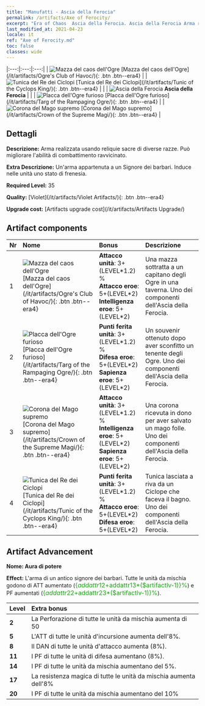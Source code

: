 ```yaml
---
title: "Manufatti - Ascia della Ferocia"
permalink: /artifacts/Axe of Ferocity/
excerpt: "Era of Chaos  Ascia della Ferocia. Ascia della Ferocia Arma realizzata usando reliquie sacre di diverse razze. Può migliorare l'abilità di combattimento ravvicinato."
last_modified_at: 2021-04-23
locale: it
ref: "Axe of Ferocity.md"
toc: false
classes: wide
---
```


  |:---:|:---:|:---:| 
  | ![Mazza del caos dell'Ogre](/images/t/artifact_40311.png) [Mazza del caos dell'Ogre](/it/artifacts/Ogre's Club of Havoc/){: .btn .btn--era4} |   | ![Tunica del Re dei Ciclopi](/images/t/artifact_40314.png) [Tunica del Re dei Ciclopi](/it/artifacts/Tunic of the Cyclops King/){: .btn .btn--era4} | 
  |   | ![Ascia della Ferocia](/images/t/icon_artifact_31.png) **Ascia della Ferocia** |  | 
  | ![Placca dell'Ogre furioso](/images/t/artifact_40312.png) [Placca dell'Ogre furioso](/it/artifacts/Targ of the Rampaging Ogre/){: .btn .btn--era4} |   | ![Corona del Mago supremo](/images/t/artifact_40313.png) [Corona del Mago supremo](/it/artifacts/Crown of the Supreme Magi/){: .btn .btn--era4} | 


## Dettagli

 **Descrizione:** Arma realizzata usando reliquie sacre di diverse razze. Può migliorare l'abilità di combattimento ravvicinato.

 **Extra Descrizione:** Un'arma appartenuta a un Signore dei barbari. Induce nelle unità uno stato di frenesia.

 **Required Level:** 35

 **Quality:** [Violet](/it/artifacts/Violet Artifacts/){: .btn .btn--era4}

 **Upgrade cost:** [Artifacts upgrade cost](/it/artifacts/Artifacts Upgrade/)



## Artifact components

  | Nr |    Nome    |   Bonus | Descrizione | 
  |:---|:-----------|:--------|:------------| 
  | 1 | ![Mazza del caos dell'Ogre](/images/t/artifact_40311.png) [Mazza del caos dell'Ogre](/it/artifacts/Ogre's Club of Havoc/){: .btn .btn--era4} | **Attacco unità**: 3+(LEVEL\*1.2) %<br/>**Attacco eroe**: 5+(LEVEL\*2)<br/>**Intelligenza eroe**: 5+(LEVEL\*2) | Una mazza sottratta a un capitano degli Ogre in una taverna. Uno dei componenti dell'Ascia della Ferocia. | 
  | 2 | ![Placca dell'Ogre furioso](/images/t/artifact_40312.png) [Placca dell'Ogre furioso](/it/artifacts/Targ of the Rampaging Ogre/){: .btn .btn--era4} | **Punti ferita unità**: 3+(LEVEL\*1.2) %<br/>**Difesa eroe**: 5+(LEVEL\*2)<br/>**Sapienza eroe**: 5+(LEVEL\*2) | Un souvenir ottenuto dopo aver sconfitto un tenente degli Ogre. Uno dei componenti dell'Ascia della Ferocia. | 
  | 3 | ![Corona del Mago supremo](/images/t/artifact_40313.png) [Corona del Mago supremo](/it/artifacts/Crown of the Supreme Magi/){: .btn .btn--era4} | **Attacco unità**: 3+(LEVEL\*1.2) %<br/>**Intelligenza eroe**: 5+(LEVEL\*2)<br/>**Sapienza eroe**: 5+(LEVEL\*2) | Una corona ricevuta in dono per aver salvato un mago folle. Uno dei componenti dell'Ascia della Ferocia. | 
  | 4 | ![Tunica del Re dei Ciclopi](/images/t/artifact_40314.png) [Tunica del Re dei Ciclopi](/it/artifacts/Tunic of the Cyclops King/){: .btn .btn--era4} | **Punti ferita unità**: 3+(LEVEL\*1.2) %<br/>**Attacco eroe**: 5+(LEVEL\*2)<br/>**Difesa eroe**: 5+(LEVEL\*2) | Tunica lasciata a riva da un Ciclope che faceva il bagno. Uno dei componenti dell'Ascia della Ferocia. | 


## Artifact Advancement

 **Nome: Aura di potere**

 **Effect:** L'arma di un antico signore dei barbari. Tutte le unità da mischia godono di ATT aumentato (<span style="color: #1ca216;font-size:16px">{$addattr12+$addattr13*($artifactlv-1)}%</span>) e PF aumentati (<span style="color: #1ca216;font-size:16px">{$addattr22+$addattr23*($artifactlv-1)}%</span>).

  |  Level  |    Extra bonus  | 
  |:--------|:----------------| 
  | **2** | La Perforazione di tutte le unità da mischia aumenta di 50 | 
  | **5** | L'ATT di tutte le unità d'incursione aumenta dell'8%. | 
  | **8** | Il DAN di tutte le unità d'attacco aumenta (8%). | 
  | **11** | I PF di tutte le unità di difesa aumentano (8%). | 
  | **14** | I PF di tutte le unità da mischia aumentano del 5%. | 
  | **17** | La resistenza magica di tutte le unità da mischia aumenta dell'8% | 
  | **20** | I PF di tutte le unità da mischia aumentano del 10% | 
